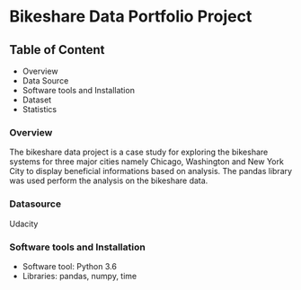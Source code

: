 # Bikeshare Data Portfolio Project

## Table of Content
* Overview
* Data Source
* Software tools and Installation
* Dataset
* Statistics

### Overview
The bikeshare data project is a case study for exploring the bikeshare systems for three major cities namely Chicago, Washington and New York City
to display beneficial informations based on analysis. The pandas library was used perform the analysis on the bikeshare data.

### Datasource
Udacity

### Software tools and Installation
* Software tool: Python 3.6
* Libraries: pandas, numpy, time

